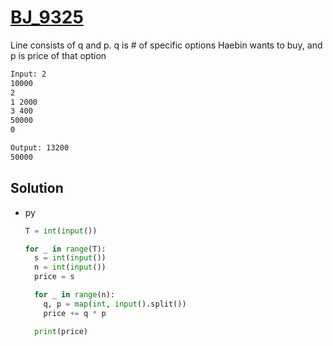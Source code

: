 # [BJ_9325](https://acmicpc.net/problem/9325)

Line consists of q and p. q is # of specific options Haebin wants to buy, and p is price of that option

```txt
Input: 2
10000
2
1 2000
3 400
50000
0

Output: 13200
50000
```

## Solution

* py

  ```py
  T = int(input())

  for _ in range(T):
    s = int(input())
    n = int(input())
    price = s

    for _ in range(n):
      q, p = map(int, input().split())
      price += q * p

    print(price)
  ```
